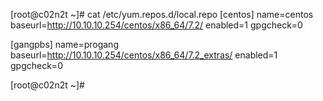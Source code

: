 [root@c02n2t ~]# cat /etc/yum.repos.d/local.repo 
[centos]
name=centos
baseurl=http://10.10.10.254/centos/x86_64/7.2/
enabled=1
gpgcheck=0

[gangpbs]
name=progang
baseurl=http://10.10.10.254/centos/x86_64/7.2_extras/
enabled=1
gpgcheck=0

[root@c02n2t ~]# 
